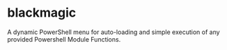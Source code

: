 # blackmagic
A dynamic PowerShell menu for auto-loading and simple execution of any provided Powershell Module Functions.
